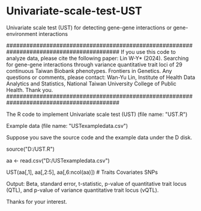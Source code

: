 # Univariate-scale-test-UST
Univariate scale test (UST) for detecting gene-gene interactions or gene-environment interactions 

########################################################################################## If you use this code to analyze data, please cite the following paper: Lin W-Y* (2024). Searching for gene-gene interactions through variance quantitative trait loci of 29 continuous Taiwan Biobank phenotypes. Frontiers in Genetics.  Any questions or comments, please contact: Wan-Yu Lin, Institute of Health Data Analytics and Statistics, National Taiwan University College of Public Health. Thank you. ##########################################################################################

The R code to implement Univariate scale test (UST) (file name: "UST.R")

Example data (file name: "USTexampledata.csv")

Suppose you save the source code and the example data under the D disk.

source("D:/UST.R")

aa <- read.csv("D:/USTexampledata.csv")

UST(aa[,1], aa[,2:5], aa[,6:ncol(aa)]) # Traits Covariates SNPs

Output: Beta, standard error, t-statistic, p-value of quantitative trait locus (QTL), and p-value of variance quantitative trait locus (vQTL).

Thanks for your interest.
